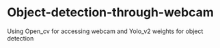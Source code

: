 # Object-detection-through-webcam
Using Open_cv for accessing webcam and Yolo_v2 weights for object detection
